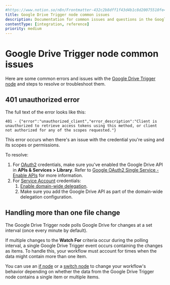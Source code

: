 ```yaml
---
#https://www.notion.so/n8n/Frontmatter-432c2b8dff1f43d4b1c8d20075510fe4
title: Google Drive Trigger node common issues
description: Documentation for common issues and questions in the Google Drive Trigger node in n8n, a workflow automation platform. Includes details of the issue and suggested solutions.
contentType: [integration, reference]
priority: medium
---
```


# Google Drive Trigger node common issues

Here are some common errors and issues with the [Google Drive Trigger node](/integrations/builtin/trigger-nodes/n8n-nodes-base.googledrivetrigger/index.md) and steps to resolve or troubleshoot them.


## 401 unauthorized error

The full text of the error looks like this:
<!--vale off-->
```
401 - {"error":"unauthorized_client","error_description":"Client is unauthorized to retrieve access tokens using this method, or client not authorized for any of the scopes requested."}
```
<!--vale on-->

This error occurs when there's an issue with the credential you're using and its scopes or permissions.

To resolve:

1. For [OAuth2](/integrations/builtin/credentials/google/oauth-single-service.md) credentials, make sure you've enabled the Google Drive API in **APIs & Services > Library**. Refer to [Google OAuth2 Single Service - Enable APIs](/integrations/builtin/credentials/google/oauth-single-service.md#enable-apis) for more information.
2. For [Service Account](/integrations/builtin/credentials/google/service-account.md) credentials:
    1. [Enable domain-wide delegation](/integrations/builtin/credentials/google/service-account.md#enable-domain-wide-delegation).
    2. Make sure you add the Google Drive API as part of the domain-wide delegation configuration.

## Handling more than one file change

The Google Drive Trigger node polls Google Drive for changes at a set interval (once every minute by default).

If multiple changes to the **Watch For** criteria occur during the polling interval, a single Google Drive Trigger event occurs containing the changes as items. To handle this, your workflow must account for times when the data might contain more than one item.

You can use an [if node](/integrations/builtin/core-nodes/n8n-nodes-base.if.md) or a [switch node](/integrations/builtin/core-nodes/n8n-nodes-base.switch.md) to change your workflow's behavior depending on whether the data from the Google Drive Trigger node contains a single item or multiple items.
